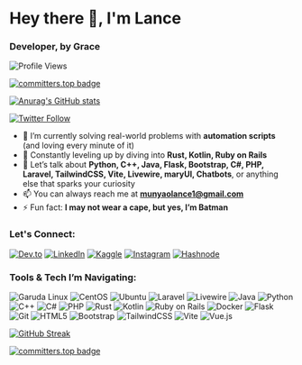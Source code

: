 # Hey there 👋, I'm Lance
### Developer, by Grace

![Profile Views](https://komarev.com/ghpvc/?username=lancemdev&label=Profile%20views&color=0e75b6&style=flat)

[![committers.top badge](https://user-badge.committers.top/kenya/LancemDev.svg)](https://user-badge.committers.top/kenya/LancemDev)

[![Anurag's GitHub stats](https://github-readme-stats.vercel.app/api?username=LancemDev)](https://github.com/anuraghazra/github-readme-stats)

[![Twitter Follow](https://img.shields.io/twitter/follow/lance_munyao?logo=twitter&style=for-the-badge)](https://twitter.com/lance_munyao)

- 🔭 I’m currently solving real-world problems with **automation scripts** (and loving every minute of it)
- 🌱 Constantly leveling up by diving into **Rust, Kotlin, Ruby on Rails**
- 💬 Let’s talk about **Python, C++, Java, Flask, Bootstrap, C#, PHP, Laravel, TailwindCSS, Vite, Livewire, maryUI, Chatbots**, or anything else that sparks your curiosity
- 📫 You can always reach me at **munyaolance1@gmail.com**
- ⚡ Fun fact: **I may not wear a cape, but yes, I’m Batman**

### Let's Connect:
[![Dev.to](https://img.shields.io/badge/Dev.to-0A0A0A?style=for-the-badge&logo=dev.to&logoColor=white)](https://dev.to/lancemdev)
[![LinkedIn](https://img.shields.io/badge/LinkedIn-0077B5?style=for-the-badge&logo=linkedin&logoColor=white)](https://linkedin.com/in/lance-munyao)
[![Kaggle](https://img.shields.io/badge/Kaggle-20BEFF?style=for-the-badge&logo=kaggle&logoColor=white)](https://kaggle.com/lance-mwania)
[![Instagram](https://img.shields.io/badge/Instagram-E4405F?style=for-the-badge&logo=instagram&logoColor=white)](https://instagram.com/lance.munyao)
[![Hashnode](https://img.shields.io/badge/Hashnode-2962FF?style=for-the-badge&logo=hashnode&logoColor=white)](https://hashnode.com/@lancemdev)

### Tools & Tech I’m Navigating:
![Garuda Linux](https://img.shields.io/badge/Garuda%20Linux-0078D6?style=for-the-badge&logo=linux&logoColor=white)
![CentOS](https://img.shields.io/badge/CentOS-262577?style=for-the-badge&logo=centos&logoColor=white)
![Ubuntu](https://img.shields.io/badge/Ubuntu-E95420?style=for-the-badge&logo=ubuntu&logoColor=white)
![Laravel](https://img.shields.io/badge/Laravel-FF2D20?style=for-the-badge&logo=laravel&logoColor=white)
![Livewire](https://img.shields.io/badge/Livewire-4A3FBB?style=for-the-badge&logo=laravel&logoColor=white)
![Java](https://img.shields.io/badge/Java-007396?style=for-the-badge&logo=java&logoColor=white)
![Python](https://img.shields.io/badge/Python-3776AB?style=for-the-badge&logo=python&logoColor=white)
![C++](https://img.shields.io/badge/C%2B%2B-00599C?style=for-the-badge&logo=c%2B%2B&logoColor=white)
![C#](https://img.shields.io/badge/C%23-239120?style=for-the-badge&logo=c-sharp&logoColor=white)
![PHP](https://img.shields.io/badge/PHP-777BB4?style=for-the-badge&logo=php&logoColor=white)
![Rust](https://img.shields.io/badge/Rust-000000?style=for-the-badge&logo=rust&logoColor=white)
![Kotlin](https://img.shields.io/badge/Kotlin-0095D5?style=for-the-badge&logo=kotlin&logoColor=white)
![Ruby on Rails](https://img.shields.io/badge/Ruby_on_Rails-CC0000?style=for-the-badge&logo=ruby-on-rails&logoColor=white)
![Docker](https://img.shields.io/badge/Docker-2496ED?style=for-the-badge&logo=docker&logoColor=white)
![Flask](https://img.shields.io/badge/Flask-000000?style=for-the-badge&logo=flask&logoColor=white)
![Git](https://img.shields.io/badge/Git-F05032?style=for-the-badge&logo=git&logoColor=white)
![HTML5](https://img.shields.io/badge/HTML5-E34F26?style=for-the-badge&logo=html5&logoColor=white)
![Bootstrap](https://img.shields.io/badge/Bootstrap-563D7C?style=for-the-badge&logo=bootstrap&logoColor=white)
![TailwindCSS](https://img.shields.io/badge/TailwindCSS-06B6D4?style=for-the-badge&logo=tailwindcss&logoColor=white)
![Vite](https://img.shields.io/badge/Vite-646CFF?style=for-the-badge&logo=vite&logoColor=white)
![Vue.js](https://img.shields.io/badge/Vue.js-35495E?style=for-the-badge&logo=vue.js&logoColor=4FC08D)


[![GitHub Streak](https://streak-stats.demolab.com?user=LancemDev&theme=monokai&hide_border=true)](https://git.io/streak-stats)

[![committers.top badge](https://user-badge.committers.top/kenya/LancemDev.svg)](https://user-badge.committers.top/kenya/LancemDev)
